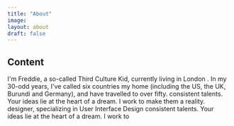 ```yaml
---
title: "About"
image:
layout: about
draft: false
---
```


## Content

I'm Freddie, a so-called Third Culture Kid, currently living in London . In my 30-odd years, I've called six countries my home (including the US, the UK, Burundi and Germany), and have travelled to over fifty.
consistent talents. Your ideas lie at the heart of a dream. I work to make them a reality. designer, specializing in User Interface Design consistent talents. Your ideas lie at the heart of a dream. I work to
